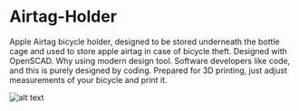 # Airtag-Holder
Apple Airtag bicycle holder, designed to be stored underneath the bottle cage and used to store apple airtag in case of bicycle theft. Designed with OpenSCAD. Why using modern design tool. Software developers like code, and this is purely designed by coding. Prepared for 3D printing, just adjust measurements of your bicycle and print it. 

![alt text](https://github.com/[markozivanic]/[Airtag-Holder]/Image.jpeg?raw=true)
